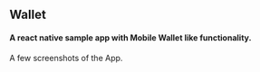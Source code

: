## Wallet
#### A **react native** sample app with Mobile Wallet like functionality.

A few screenshots of the App.


